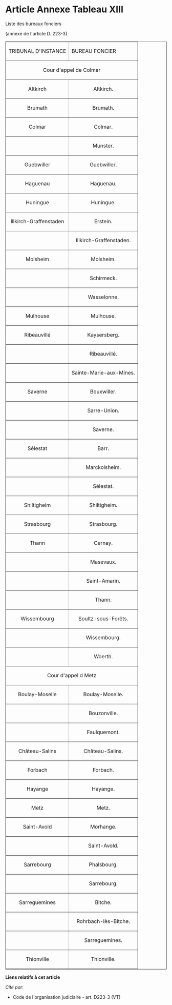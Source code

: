 # Article Annexe Tableau XIII

Liste des bureaux fonciers 

(annexe de l'article D. 223-3)

<table width="720" align="center" border="1">
  <tbody>
    <tr>
      <td>

TRIBUNAL D'INSTANCE

</td>
      <td colspan="2">

BUREAU FONCIER

</td>
    </tr>
    <tr>
      <td colspan="2" align="center">

Cour d'appel de Colmar

</td>
    </tr>
    <tr>
      <td align="center">

Altkirch

</td>
      <td align="center">

Altkirch.

</td>
    </tr>
    <tr>
      <td align="center">

Brumath

</td>
      <td align="center">

Brumath.

</td>
    </tr>
    <tr>
      <td align="center">

Colmar

</td>
      <td align="center">

Colmar.

</td>
    </tr>
    <tr>
      <td align="center">

</td>
      <td align="center">

Munster.

</td>
    </tr>
    <tr>
      <td align="center">

Guebwiller

</td>
      <td align="center">

Guebwiller.

</td>
    </tr>
    <tr>
      <td align="center">

Haguenau

</td>
      <td align="center">

Haguenau.

</td>
    </tr>
    <tr>
      <td align="center">

Huningue

</td>
      <td align="center">

Huningue.

</td>
    </tr>
    <tr>
      <td align="center">

Illkirch-Graffenstaden

</td>
      <td align="center">

Erstein.

</td>
    </tr>
    <tr>
      <td align="center">

</td>
      <td align="center">

Illkirch-Graffenstaden.

</td>
    </tr>
    <tr>
      <td align="center">

Molsheim

</td>
      <td align="center">

Molsheim.

</td>
    </tr>
    <tr>
      <td align="center">

</td>
      <td align="center">

Schirmeck.

</td>
    </tr>
    <tr>
      <td align="center">

</td>
      <td align="center">

Wasselonne.

</td>
    </tr>
    <tr>
      <td align="center">

Mulhouse

</td>
      <td align="center">

Mulhouse.

</td>
    </tr>
    <tr>
      <td align="center">

Ribeauvillé

</td>
      <td align="center">

Kaysersberg.

</td>
    </tr>
    <tr>
      <td align="center">

</td>
      <td align="center">

Ribeauvillé.

</td>
    </tr>
    <tr>
      <td align="center">

</td>
      <td align="center">

Sainte-Marie-aux-Mines.

</td>
    </tr>
    <tr>
      <td align="center">

Saverne

</td>
      <td align="center">

Bouxwiller.

</td>
    </tr>
    <tr>
      <td align="center">

</td>
      <td align="center">

Sarre-Union.

</td>
    </tr>
    <tr>
      <td align="center">

</td>
      <td align="center">

Saverne.

</td>
    </tr>
    <tr>
      <td align="center">

Sélestat

</td>
      <td align="center">

Barr.

</td>
    </tr>
    <tr>
      <td align="center">

</td>
      <td align="center">

Marckolsheim.

</td>
    </tr>
    <tr>
      <td align="center">

</td>
      <td align="center">

Sélestat.

</td>
    </tr>
    <tr>
      <td align="center">

Shiltigheim

</td>
      <td align="center">

Shiltigheim.

</td>
    </tr>
    <tr>
      <td align="center">

Strasbourg

</td>
      <td align="center">

Strasbourg.

</td>
    </tr>
    <tr>
      <td align="center">

Thann

</td>
      <td align="center">

Cernay.

</td>
    </tr>
    <tr>
      <td align="center">

</td>
      <td align="center">

Masevaux.

</td>
    </tr>
    <tr>
      <td align="center">

</td>
      <td align="center">

Saint-Amarin.

</td>
    </tr>
    <tr>
      <td align="center">

</td>
      <td align="center">

Thann.

</td>
    </tr>
    <tr>
      <td align="center">

Wissembourg

</td>
      <td align="center">

Soultz-sous-Forêts.

</td>
    </tr>
    <tr>
      <td align="center">

</td>
      <td align="center">

Wissembourg.

</td>
    </tr>
    <tr>
      <td align="center">

</td>
      <td align="center">

Woerth.

</td>
    </tr>
    <tr>
      <td align="center" colspan="2">

Cour d'appel d Metz

</td>
    </tr>
    <tr>
      <td align="center">

Boulay-Moselle

</td>
      <td align="center">

Boulay-Moselle.

</td>
    </tr>
    <tr>
      <td align="center">

</td>
      <td align="center">

Bouzonville.

</td>
    </tr>
    <tr>
      <td align="center">

</td>
      <td align="center">

Faulquemont.

</td>
    </tr>
    <tr>
      <td align="center">

Château-Salins

</td>
      <td align="center">

Château-Salins.

</td>
    </tr>
    <tr>
      <td align="center">

Forbach

</td>
      <td align="center">

Forbach.

</td>
    </tr>
    <tr>
      <td align="center">

Hayange

</td>
      <td align="center">

Hayange.

</td>
    </tr>
    <tr>
      <td align="center">

Metz

</td>
      <td align="center">

Metz.

</td>
    </tr>
    <tr>
      <td align="center">

Saint-Avold

</td>
      <td align="center">

Morhange.

</td>
    </tr>
    <tr>
      <td align="center">

</td>
      <td align="center">

Saint-Avold.

</td>
    </tr>
    <tr>
      <td align="center">

Sarrebourg

</td>
      <td align="center">

Phalsbourg.

</td>
    </tr>
    <tr>
      <td align="center">

</td>
      <td align="center">

Sarrebourg.

</td>
    </tr>
    <tr>
      <td align="center">

Sarreguemines

</td>
      <td align="center">

Bitche.

</td>
    </tr>
    <tr>
      <td align="center">

</td>
      <td align="center">

Rohrbach-lès-Bitche.

</td>
    </tr>
    <tr>
      <td align="center">

</td>
      <td align="center">

Sarreguemines.

</td>
    </tr>
    <tr>
      <td align="center">

Thionville

</td>
      <td align="center">

Thionville.

</td>
    </tr>
  </tbody>
</table>

**Liens relatifs à cet article**

_Cité par_:

  - Code de l'organisation judiciaire - art. D223-3 (VT)

